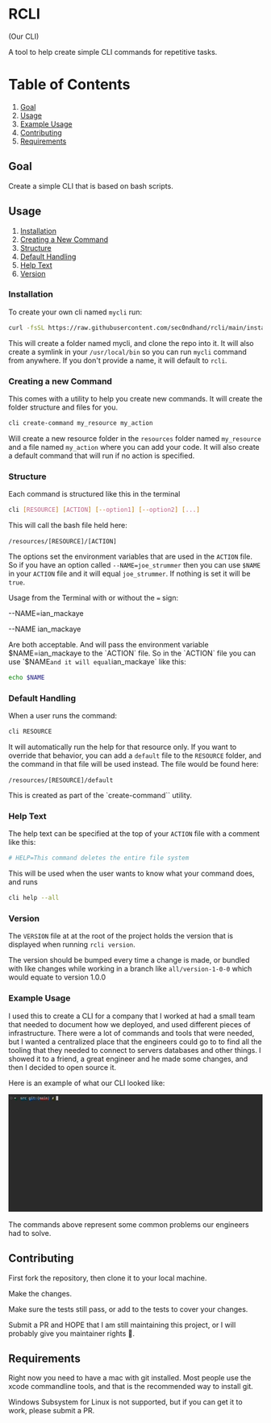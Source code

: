 # RCLI

(Our CLI)

A tool to help create simple CLI commands for repetitive tasks.

# Table of Contents
1. [Goal](#goal)
2. [Usage](#usage)
3. [Example Usage](#example-usage)
4. [Contributing](#contributing)
5. [Requirements](#requirements)


## Goal

Create a simple CLI that is based on bash scripts.

## Usage

   1. [Installation](#installation)
   2. [Creating a New Command](#creating-a-new-command)
   3. [Structure](#structure)
   4. [Default Handling](#default-handling)
   5. [Help Text](#help-text)
   6. [Version](#version)

### Installation
To create your own cli named `mycli` run:

```bash
curl -fsSL https://raw.githubusercontent.com/sec0ndhand/rcli/main/install.sh | bash -s -- mycli
```
This will create a folder named mycli, and clone the repo into it.  It will also create a symlink in your `/usr/local/bin` so you can run `mycli` command from anywhere.  If you don't provide a name, it will default to `rcli`.


### Creating a new Command

This comes with a utility to help you create new commands.  It will create the folder structure and files for you.

```bash
cli create-command my_resource my_action
```

Will create a new resource folder in the `resources` folder named `my_resource` and a file named `my_action` where you can add your code.  It will also create a default command that will run if no action is specified.


### Structure

Each command is structured like this in the terminal

```bash
cli [RESOURCE] [ACTION] [--option1] [--option2] [...]
```

This will call the bash file held here:

`/resources/[RESOURCE]/[ACTION]`

The options set the environment variables that are used in the `ACTION` file.  So if you have an option called
`--NAME=joe_strummer` then you can use `$NAME` in your `ACTION` file and it will equal `joe_strummer`.  If nothing is
set it will be `true`.

Usage from the Terminal with or without the `=` sign:

--NAME=ian_mackaye

--NAME ian_mackaye

Are both acceptable.  And will pass the environment variable $NAME=ian_mackaye to the `ACTION` file.  So
in the `ACTION` file you can use `$NAME` and it will equal `ian_mackaye` like this:

```bash
echo $NAME
```

### Default Handling

When a user runs the command:

```bash
cli RESOURCE
```

It will automatically run the help for that resource only.  If you want to override that behavior, you can add a
`default` file to the `RESOURCE` folder, and the command in that file will be used instead.  The file would be found
here:

`/resources/[RESOURCE]/default`

This is created as part of the `create-command`` utility.

### Help Text
The help text can be specified at the top of your `ACTION` file with a comment like this:

```bash
# HELP=This command deletes the entire file system
```

This will be used when the user wants to know what your command does, and runs

```bash
cli help --all
```

### Version

The `VERSION` file at at the root of the project holds the version that is displayed when running `rcli version`.

The version should be bumped every time a change is made, or bundled with like changes while working in a branch like
`all/version-1-0-0` which would equate to version 1.0.0

### Example Usage

I used this to create a CLI for a company that I worked at had a small team that needed to document how we deployed, and
used different pieces of infrastructure.  There were a lot of commands and tools that were needed, but I wanted a
centralized place that the engineers could go to to find all the tooling that they needed to connect to servers
databases and other things.  I showed it to a friend, a great engineer and he made some changes, and then I decided to
open source it.

Here is an example of what our CLI looked like:

<!-- show the /imgs/example.gif below  -->
![example](/imgs/example.gif)

The commands above represent some common problems our engineers had to solve.

## Contributing

First fork the repository, then clone it to your local machine.

Make the changes.

Make sure the tests still pass, or add to the tests to cover your changes.

Submit a PR and HOPE that I am still maintaining this project, or I will probably give you maintainer rights 😬.

## Requirements

Right now you need to have a mac with git installed.  Most people use the xcode commandline tools, and that is the
recommended way to install git.

Windows Subsystem for Linux is not supported, but if you can get it to work, please submit a PR.


